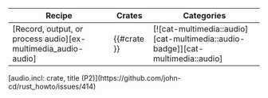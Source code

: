 | Recipe | Crates | Categories |
|--------|--------|------------|
| [Record, output, or process audio][ex-multimedia_audio-audio] | {{#crate }} | [![cat-multimedia::audio][cat-multimedia::audio-badge]][cat-multimedia::audio] |

<div class="hidden">
[audio.incl: crate, title (P2)](https://github.com/john-cd/rust_howto/issues/414)

</div>
